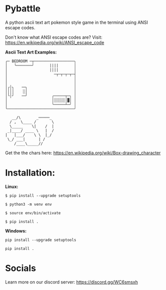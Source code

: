 # Pybattle
A python ascii text art pokemon style game in the terminal using ANSI escape codes.

Don't know what ANSI escape codes are? Visit: https://en.wikipedia.org/wiki/ANSI_escape_code

**Ascii Text Art Examples:**
```
╭─ BEDROOM ─┬──────────────────╮
│   ╰───────╯       ||||       │
│                   ||||       │
│                     ─┬─┬─┬─┬─┤
│                              │
│                              │
│╭│╮   ╶─╮                     │
││││    ░│                     │
│╰│╯   ╶─╯           ╭─────┬─╮ │
│                    │░░░░░│▓│ │
│                    ╰─────┴─╯ │
╰──────────────────────────────╯
```
```
   __/\       _─────_  
  / ,  \____ /       \ 
  \_____    \|    /  | 
 _|____/ ____ \   |  / 
|   |___/    \ \  |_/  
 \_/ ___|      | /     
    /____\_____//    
```
Get the the chars here: https://en.wikipedia.org/wiki/Box-drawing_character

# Installation:
**Linux:**

```$ pip install --upgrade setuptools```

```$ python3 -m venv env```

```$ source env/bin/activate```

```$ pip install . ```

**Windows:**

```pip install --upgrade setuptools```

```pip install . ```

# Socials
Learn more on our discord server: https://discord.gg/WC6smsxh
